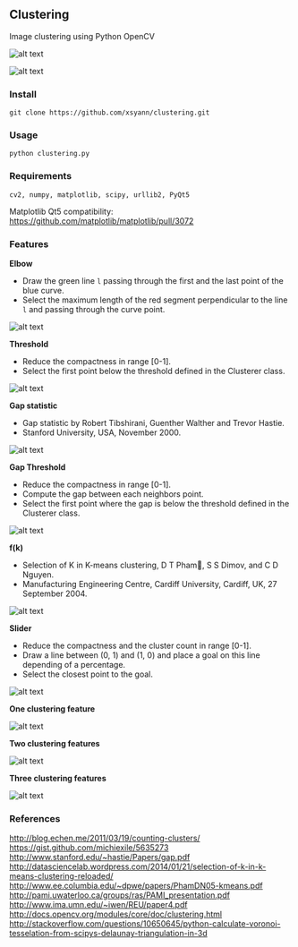 ## Clustering

Image clustering using Python OpenCV

![alt text](http://www.xsyann.com/epitech/clustering/icon.png)

![alt text](http://www.xsyann.com/epitech/clustering.png)

### Install

    git clone https://github.com/xsyann/clustering.git

### Usage

    python clustering.py
    

### Requirements
  
    cv2, numpy, matplotlib, scipy, urllib2, PyQt5
    
Matplotlib Qt5 compatibility: https://github.com/matplotlib/matplotlib/pull/3072

### Features

**Elbow**

- Draw the green line `l` passing through the first and the last point of the blue curve.
- Select the maximum length of the red segment perpendicular to the line `l` and passing through the curve point. 

![alt text](http://www.xsyann.com/epitech/clustering/elbow.png)

**Threshold**

- Reduce the compactness in range [0-1].
- Select the first point below the threshold defined in the Clusterer class.

![alt text](http://www.xsyann.com/epitech/clustering/threshold.png)

**Gap statistic**

- Gap statistic by Robert Tibshirani, Guenther Walther and Trevor Hastie.
- Stanford University, USA, November 2000.

![alt text](http://www.xsyann.com/epitech/clustering/gapstat.png)

**Gap Threshold**

- Reduce the compactness in range [0-1].
- Compute the gap between each neighbors point.
- Select the first point where the gap is below the threshold defined in the Clusterer class.

![alt text](http://www.xsyann.com/epitech/clustering/gapthreshold.png)

**f(k)**
- Selection of K in K-means clustering, D T Pham, S S Dimov, and C D Nguyen.
- Manufacturing Engineering Centre, Cardiff University, Cardiff, UK, 27 September 2004.

![alt text](http://www.xsyann.com/epitech/clustering/fk.png)

**Slider**

- Reduce the compactness and the cluster count in range [0-1].
- Draw a line between (0, 1) and (1, 0) and place a goal on this line depending of a percentage.
- Select the closest point to the goal.

![alt text](http://www.xsyann.com/epitech/clustering/slider.png)


**One clustering feature**

![alt text](http://www.xsyann.com/epitech/clustering/data1.png)

**Two clustering features**

![alt text](http://www.xsyann.com/epitech/clustering/data2.png)

**Three clustering features**

![alt text](http://www.xsyann.com/epitech/clustering/data3.png)


### References

http://blog.echen.me/2011/03/19/counting-clusters/
https://gist.github.com/michiexile/5635273
http://www.stanford.edu/~hastie/Papers/gap.pdf
http://datasciencelab.wordpress.com/2014/01/21/selection-of-k-in-k-means-clustering-reloaded/
http://www.ee.columbia.edu/~dpwe/papers/PhamDN05-kmeans.pdf
http://pami.uwaterloo.ca/groups/ras/PAMI_presentation.pdf
http://www.ima.umn.edu/~iwen/REU/paper4.pdf
http://docs.opencv.org/modules/core/doc/clustering.html
http://stackoverflow.com/questions/10650645/python-calculate-voronoi-tesselation-from-scipys-delaunay-triangulation-in-3d

